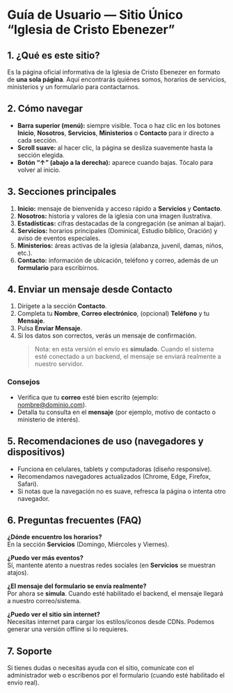 # Guía de Usuario — Sitio Único “Iglesia de Cristo Ebenezer”

## 1. ¿Qué es este sitio?
Es la página oficial informativa de la Iglesia de Cristo Ebenezer en formato de **una sola página**. Aquí encontrarás quiénes somos, horarios de servicios, ministerios y un formulario para contactarnos.

## 2. Cómo navegar
- **Barra superior (menú):** siempre visible. Toca o haz clic en los botones **Inicio**, **Nosotros**, **Servicios**, **Ministerios** o **Contacto** para ir directo a cada sección.
- **Scroll suave:** al hacer clic, la página se desliza suavemente hasta la sección elegida.
- **Botón “↑” (abajo a la derecha):** aparece cuando bajas. Tócalo para volver al inicio.

## 3. Secciones principales
1. **Inicio:** mensaje de bienvenida y acceso rápido a **Servicios** y **Contacto**.
2. **Nosotros:** historia y valores de la iglesia con una imagen ilustrativa.
3. **Estadísticas:** cifras destacadas de la congregación (se animan al bajar).
4. **Servicios:** horarios principales (Dominical, Estudio bíblico, Oración) y aviso de eventos especiales.
5. **Ministerios:** áreas activas de la iglesia (alabanza, juvenil, damas, niños, etc.).
6. **Contacto:** información de ubicación, teléfono y correo, además de un **formulario** para escribirnos.

## 4. Enviar un mensaje desde Contacto
1. Dirígete a la sección **Contacto**.
2. Completa tu **Nombre**, **Correo electrónico**, (opcional) **Teléfono** y tu **Mensaje**.
3. Pulsa **Enviar Mensaje**.
4. Si los datos son correctos, verás un mensaje de confirmación.  
   > Nota: en esta versión el envío es **simulado**. Cuando el sistema esté conectado a un backend, el mensaje se enviará realmente a nuestro servidor.

### Consejos
- Verifica que tu **correo** esté bien escrito (ejemplo: nombre@dominio.com).
- Detalla tu consulta en el **mensaje** (por ejemplo, motivo de contacto o ministerio de interés).

## 5. Recomendaciones de uso (navegadores y dispositivos)
- Funciona en celulares, tablets y computadoras (diseño responsive).
- Recomendamos navegadores actualizados (Chrome, Edge, Firefox, Safari).
- Si notas que la navegación no es suave, refresca la página o intenta otro navegador.

## 6. Preguntas frecuentes (FAQ)
**¿Dónde encuentro los horarios?**  
En la sección **Servicios** (Domingo, Miércoles y Viernes).

**¿Puedo ver más eventos?**  
Sí, mantente atento a nuestras redes sociales (en **Servicios** se muestran atajos).

**¿El mensaje del formulario se envía realmente?**  
Por ahora se **simula**. Cuando esté habilitado el backend, el mensaje llegará a nuestro correo/sistema.

**¿Puedo ver el sitio sin internet?**  
Necesitas internet para cargar los estilos/íconos desde CDNs. Podemos generar una versión offline si lo requieres.

## 7. Soporte
Si tienes dudas o necesitas ayuda con el sitio, comunícate con el administrador web o escribenos por el formulario (cuando esté habilitado el envío real).